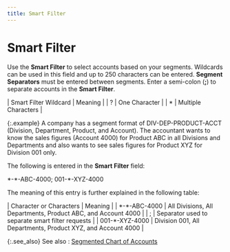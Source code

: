 ```yaml
---
title: Smart Filter
---
```


# Smart Filter


Use the **Smart Filter** to select  accounts based on your segments. Wildcards can be used in this field and  up to 250 characters can be entered. **Segment 
 Separators** must be entered between segments. Enter a semi-colon  (**;**) to separate accounts in the  **Smart Filter**.


| Smart Filter Wildcard | Meaning |
| ? | One Character |
| \* | Multiple Characters |



{:.example}
A company has a segment format of DIV-DEP-PRODUCT-ACCT  (Division, Department, Product, and Account). The accountant wants to  know the sales figures (Account 4000) for Product ABC in all Divisions  and Departments and also wants to see sales figures for Product XYZ for  Division 001 only.


The following is entered in the **Smart 
 Filter** field:


\*-\*-ABC-4000; 001-\*-XYZ-4000


The meaning of this entry is further explained in the following table:


| Character or Characters | Meaning |
| \*-\*-ABC-4000 | All Divisions, All Departments, Product ABC, and Account  4000 |
| ; | Separator used to separate smart filter requests |
| 001-\*-XYZ-4000 | Division 001, All Departments, Product XYZ, and Account  4000 |



{:.see_also}
See also
: [Segmented  Chart of Accounts]({{site.sc_chm}}/options/acc-info/coa/chart-of-accounts-details/segmented_chart_of_accounts.html)
